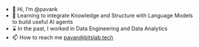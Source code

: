 - 👋 Hi, I’m @pavank
- 👀 Learning to integrate Knowledge and Structure with Language Models to build useful AI agents
- ⌛ In the past, I worked in Data Engineering and Data Analytics
- 📫 How to reach me pavan@bitslab.tech

<!---
pavank/pavank is a ✨ special ✨ repository because its `README.md` (this file) appears on your GitHub profile.
You can click the Preview link to take a look at your changes.
--->
